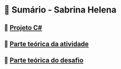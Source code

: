 # 📌 Sumário - Sabrina Helena

## 🔗 [Projeto C#](./atividade-desafio-sabrinahelenaferreira/atividade-desafio-sabrinahelenaferreira/Program.cs)
## 🔗 [Parte teórica da atividade](./atividadeTeorica.md)
## 🔗 [Parte teórica do desafio](desafioTeorico.md)

